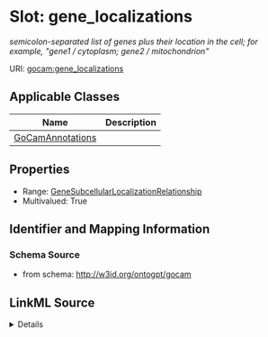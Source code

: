 # Slot: gene_localizations
_semicolon-separated list of genes plus their location in the cell; for example, "gene1 / cytoplasm; gene2 / mitochondrion"_


URI: [gocam:gene_localizations](http://w3id.org/ontogpt/gocam/gene_localizations)



<!-- no inheritance hierarchy -->




## Applicable Classes

| Name | Description |
| --- | --- |
[GoCamAnnotations](GoCamAnnotations.md) | 






## Properties

* Range: [GeneSubcellularLocalizationRelationship](GeneSubcellularLocalizationRelationship.md)
* Multivalued: True








## Identifier and Mapping Information







### Schema Source


* from schema: http://w3id.org/ontogpt/gocam




## LinkML Source

<details>
```yaml
name: gene_localizations
description: semicolon-separated list of genes plus their location in the cell; for
  example, "gene1 / cytoplasm; gene2 / mitochondrion"
from_schema: http://w3id.org/ontogpt/gocam
rank: 1000
multivalued: true
alias: gene_localizations
domain_of:
- GoCamAnnotations
range: GeneSubcellularLocalizationRelationship

```
</details>
